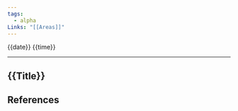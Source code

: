 ```yaml
---
tags:
  - alpha
Links: "[[Areas]]"
---
```

{{date}} {{time}}

---

## {{Title}}



## References



